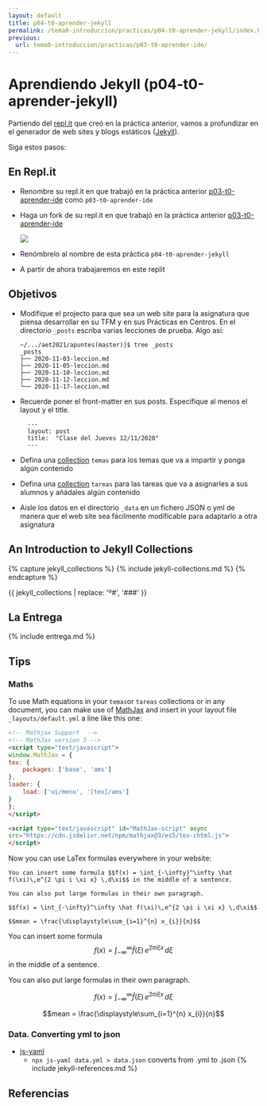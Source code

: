 ```yaml
---
layout: default
title: p04-t0-aprender-jekyll
permalink: /tema0-introduccion/practicas/p04-t0-aprender-jekyll/index.html
previous: 
  url: tema0-introduccion/practicas/p03-t0-aprender-ide/
---
```


# Aprendiendo Jekyll (p04-t0-aprender-jekyll)

Partiendo del [repl.it](https://repl.it) que creó en la práctica anterior, vamos a profundizar en el generador de web sites y blogs estáticos ([Jekyll](jekyllrb.com)).

Siga estos pasos:


## En Repl.it

* Renombre su repl.it en que trabajó en la práctica anterior [p03-t0-aprender-ide]({{site.baseurl}}//tema0-introduccion/practicas/p03-t0-aprender-ide/) como `p03-t0-aprender-ide`
* Haga un fork de su repl.it en que trabajó en la práctica anterior [p03-t0-aprender-ide]({{site.baseurl}}//tema0-introduccion/practicas/p03-t0-aprender-ide/)

  ![]({{site.baseurl}}/assets/images/replit-fork.png)
* Renómbrelo al nombre de esta práctica `p04-t0-aprender-jekyll`
* A partir de ahora trabajaremos en este replit


## Objetivos

* Modifique el projecto para que sea un web site para la asignatura que piensa desarrollar en su TFM y en sus Prácticas en Centros. En el directorio `_posts` escriba varias lecciones de  prueba. Algo así:

  ```
  ~/.../aet2021/apuntes(master)]$ tree _posts
  _posts
  ├── 2020-11-03-leccion.md
  ├── 2020-11-05-leccion.md
  ├── 2020-11-10-leccion.md
  ├── 2020-11-12-leccion.md
  └── 2020-11-17-leccion.md
  ```
* Recuerde poner el front-matter en sus posts. Especifique al menos el layout y el title.
  
  ```
    ---
    layout: post
    title:  "Clase del Jueves 12/11/2020"
    ---
  ```
* Defina una [collection](https://jekyllrb.com/docs/collections/) `temas` para los temas que va a impartir y ponga algún contenido
* Defina una [collection](https://jekyllrb.com/docs/collections/) `tareas` para las tareas que va a asignarles a sus alumnos y añádales algún contenido
* Aisle los datos en el directorio `_data` en un fichero JSON o yml de manera que el web site sea fácilmente modificable para adaptarlo a otra asignatura

## An Introduction to Jekyll Collections


{% capture jekyll_collections %}
  {% include jekyll-collections.md %}
{% endcapture %}

<!-- Use a character as º to mark the substitution points, that does no appear in any other part of the document -->
{{ jekyll_collections | replace: 'º#', '###' }}

<!--
* Haga un fork de este replit: [https://repl.it/@crguezl/JekyllBlog#main.sh](https://repl.it/@crguezl/JekyllBlog#main.sh) o bien duplique el de la última práctica
* Aquí tiene un ejemplo de CV usando Jekyll por Biagio Brattoli:
  * [Repo en GitHub](https://github.com/bbrattoli/bbrattoli.github.io)
  * [Despliegue en GitHub Pages](https://bbrattoli.github.io/)
* Aquí tienes otro ejemplo de CV
  * [Repo en GitHub](https://github.com/ddbullfrog/resumecard)
  * [Despliegue](https://ddbullfrog.github.io/resumecard/)
* Usando [git](https://git-scm.com/) clone en el directorio `site` el repo [bbrattoli/bbrattoli.github.io](https://github.com/bbrattoli/bbrattoli.github.io). Puede hacerlo en la terminal:

  ```
    $ rm -fR site
    $ git clone https://github.com/bbrattoli/bbrattoli.github.io.git site
    Cloning into 'site'...
    remote: Enumerating objects: 2119, done.
    remote: Total 2119 (delta 0), reused 0 (delta 0), pack-reused 2119
    Receiving objects: 100% (2119/2119), 4.17 MiB | 10.23 MiB/s, done.
    Resolving deltas: 100% (482/482), done.
  ```

* Lea la documentación en [jekyllrb.com](https://jekyllrb.com) y vaya modificando los ficheros en `_data`, `_config.yml` etc. para personalizarlo como su CV.
-->

## La Entrega

{% include entrega.md %}

## Tips

### Maths

To use Math equations in your `temas`or `tareas` collections or in any document, you can make use
of [MathJax](https://quuxplusone.github.io/blog/2020/08/19/mathjax-v3-in-jekyll/) and insert in your layout file `_layouts/default.yml` a line like this one:

```html
<!-- Mathjax Support  -->
<!-- MathJax version 3 -->
<script type="text/javascript">
window.MathJax = {
tex: {
    packages: ['base', 'ams']
},
loader: {
    load: ['ui/menu', '[tex]/ams']
}
};
</script>

<script type="text/javascript" id="MathJax-script" async
src="https://cdn.jsdelivr.net/npm/mathjax@3/es5/tex-chtml.js">
</script>
```

Now you can use LaTex formulas everywhere in your website:

```
You can insert some formula $$f(x) = \int_{-\infty}^\infty \hat f(\xi)\,e^{2 \pi i \xi x} \,d\xi$$ in the middle of a sentence.

You can also put large formulas in their own paragraph.

$$f(x) = \int_{-\infty}^\infty \hat f(\xi)\,e^{2 \pi i \xi x} \,d\xi$$

$$mean = \frac{\displaystyle\sum_{i=1}^{n} x_{i}}{n}$$
```

You can insert some formula $$f(x) = \int_{-\infty}^\infty \hat f(\xi)\,e^{2 \pi i \xi x} \,d\xi$$ in the middle of a sentence.

You can also put large formulas in their own paragraph.

$$f(x) = \int_{-\infty}^\infty \hat f(\xi)\,e^{2 \pi i \xi x} \,d\xi$$

$$mean = \frac{\displaystyle\sum_{i=1}^{n} x_{i}}{n}$$

### Data. Converting yml to json

* [js-yaml](https://www.npmjs.com/package/js-yaml)
  - `npx js-yaml data.yml > data.json` converts from .yml to .json
{% include jekyll-references.md %}
  
## Referencias

<!--
* [Repl.it Tutorial MAKE A BLOG USING JEKYLL](https://repl.it/talk/learn/GUIDE-MAKE-A-BLOG-USING-JEKYLL-POG-ALERT-KEK-HAHAYES-ENDORSED/59021)
  * [Repl de ejemplo](https://repl.it/@sourcerose/JekyllBlog#main.sh)
  * [Repo en GitHub](https://github.com/barryclark/jekyll-now.git)
* [Understanding the Repl.it IDE: a practical guide to building your first project with Repl.it](https://www.codewithrepl.it/01-introduction-to-the-repl-it-ide.html)
* [Repl.it Quick Start Guide](https://docs.repl.it/misc/quick-start)
* Documentación en [jekyllrb.com](https://jekyllrb.com)
* Ejemplo de CV de Biagio Brattoli usando Jekyll:
  * [Repo en GitHub](https://github.com/bbrattoli/bbrattoli.github.io)
  * [Despliegue en GitHub Pages](https://bbrattoli.github.io/)
* [Free Jekyll Themes](https://jekyllthemes.io/free)
-->

